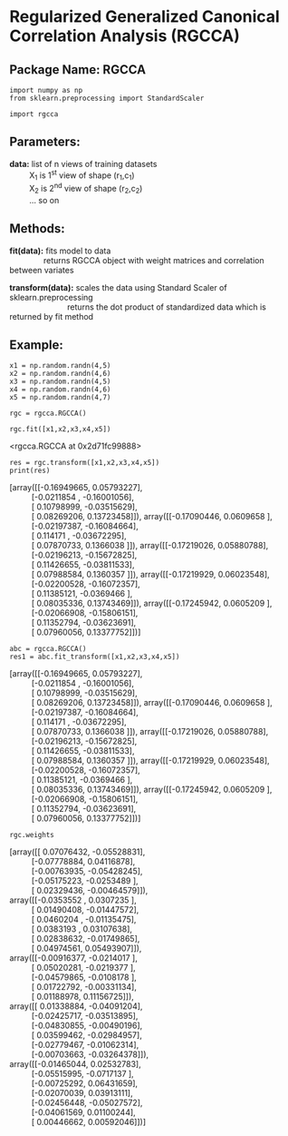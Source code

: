# Regularized Generalized Canonical Correlation Analysis (RGCCA)

## Package Name: RGCCA
```
import numpy as np
from sklearn.preprocessing import StandardScaler
```
```
import rgcca
```
## Parameters:

**data:** list of n views of training datasets  
&ensp;&ensp;&ensp;&ensp;&ensp;X<sub>1</sub> is 1<sup>st</sup> view of shape (r<sub>1</sub>,c<sub>1</sub>)  
&ensp;&ensp;&ensp;&ensp;&ensp;X<sub>2</sub> is 2<sup>nd</sup> view of shape (r<sub>2</sub>,c<sub>2</sub>)  
&ensp;&ensp;&ensp;&ensp;&ensp;... so on

## Methods:

**fit(data):** fits model to data  
&ensp;&ensp;&ensp;&ensp;&ensp;&ensp;&ensp;&ensp; returns RGCCA object with weight matrices and correlation between variates
  
**transform(data):** scales the data using Standard Scaler of sklearn.preprocessing  
&ensp;&ensp;&ensp;&ensp;&ensp;&ensp;&ensp;&ensp;&ensp;&ensp;&ensp;&ensp;&ensp;&ensp; returns the dot product of standardized data which is returned by fit method 

## Example:
```
x1 = np.random.randn(4,5)
x2 = np.random.randn(4,6)
x3 = np.random.randn(4,5)
x4 = np.random.randn(4,6)
x5 = np.random.randn(4,7)
```


```
rgc = rgcca.RGCCA()
```

```
rgc.fit([x1,x2,x3,x4,x5])
```
<rgcca.RGCCA at 0x2d71fc99888>
```
res = rgc.transform([x1,x2,x3,x4,x5])
print(res)
```
[array([[-0.16949665,  0.05793227],  
&ensp;&ensp;&ensp;&ensp;&ensp;       [-0.0211854 , -0.16001056],  
&ensp;&ensp;&ensp;&ensp;&ensp;       [ 0.10798999, -0.03515629],  
&ensp;&ensp;&ensp;&ensp;&ensp;       [ 0.08269206,  0.13723458]]), array([[-0.17090446,  0.0609658 ],  
&ensp;&ensp;&ensp;&ensp;&ensp;       [-0.02197387, -0.16084664],  
&ensp;&ensp;&ensp;&ensp;&ensp;       [ 0.114171  , -0.03672295],  
&ensp;&ensp;&ensp;&ensp;&ensp;       [ 0.07870733,  0.1366038 ]]), array([[-0.17219026,  0.05880788],  
&ensp;&ensp;&ensp;&ensp;&ensp;       [-0.02196213, -0.15672825],  
&ensp;&ensp;&ensp;&ensp;&ensp;       [ 0.11426655, -0.03811533],  
&ensp;&ensp;&ensp;&ensp;&ensp;       [ 0.07988584,  0.1360357 ]]), array([[-0.17219929,  0.06023548],  
&ensp;&ensp;&ensp;&ensp;&ensp;       [-0.02200528, -0.16072357],  
&ensp;&ensp;&ensp;&ensp;&ensp;       [ 0.11385121, -0.0369466 ],  
&ensp;&ensp;&ensp;&ensp;&ensp;       [ 0.08035336,  0.13743469]]), array([[-0.17245942,  0.0605209 ],  
&ensp;&ensp;&ensp;&ensp;&ensp;       [-0.02066908, -0.15806151],  
&ensp;&ensp;&ensp;&ensp;&ensp;       [ 0.11352794, -0.03623691],  
&ensp;&ensp;&ensp;&ensp;&ensp;       [ 0.07960056,  0.13377752]])]  

```
abc = rgcca.RGCCA()
res1 = abc.fit_transform([x1,x2,x3,x4,x5])
```
[array([[-0.16949665,  0.05793227],  
&ensp;&ensp;&ensp;&ensp;&ensp;       [-0.0211854 , -0.16001056],  
&ensp;&ensp;&ensp;&ensp;&ensp;       [ 0.10798999, -0.03515629],  
&ensp;&ensp;&ensp;&ensp;&ensp;       [ 0.08269206,  0.13723458]]), array([[-0.17090446,  0.0609658 ],  
&ensp;&ensp;&ensp;&ensp;&ensp;       [-0.02197387, -0.16084664],  
&ensp;&ensp;&ensp;&ensp;&ensp;       [ 0.114171  , -0.03672295],  
&ensp;&ensp;&ensp;&ensp;&ensp;       [ 0.07870733,  0.1366038 ]]), array([[-0.17219026,  0.05880788],  
&ensp;&ensp;&ensp;&ensp;&ensp;       [-0.02196213, -0.15672825],  
&ensp;&ensp;&ensp;&ensp;&ensp;       [ 0.11426655, -0.03811533],  
&ensp;&ensp;&ensp;&ensp;&ensp;       [ 0.07988584,  0.1360357 ]]), array([[-0.17219929,  0.06023548],  
&ensp;&ensp;&ensp;&ensp;&ensp;       [-0.02200528, -0.16072357],  
&ensp;&ensp;&ensp;&ensp;&ensp;       [ 0.11385121, -0.0369466 ],  
&ensp;&ensp;&ensp;&ensp;&ensp;       [ 0.08035336,  0.13743469]]), array([[-0.17245942,  0.0605209 ],   
&ensp;&ensp;&ensp;&ensp;&ensp;       [-0.02066908, -0.15806151],  
&ensp;&ensp;&ensp;&ensp;&ensp;       [ 0.11352794, -0.03623691],  
&ensp;&ensp;&ensp;&ensp;&ensp;       [ 0.07960056,  0.13377752]])]  

```
rgc.weights
```
[array([[ 0.07076432, -0.05528831],  
&ensp;&ensp;&ensp;&ensp;&ensp;        [-0.07778884,  0.04116878],  
&ensp;&ensp;&ensp;&ensp;&ensp;        [-0.00763935, -0.05428245],  
&ensp;&ensp;&ensp;&ensp;&ensp;        [-0.05175223, -0.0253489 ],  
&ensp;&ensp;&ensp;&ensp;&ensp;        [ 0.02329436, -0.00464579]]),  
 array([[-0.0353552 ,  0.0307235 ],  
&ensp;&ensp;&ensp;&ensp;&ensp;        [ 0.01490408, -0.01447572],  
&ensp;&ensp;&ensp;&ensp;&ensp;        [ 0.0460204 , -0.01135475],  
&ensp;&ensp;&ensp;&ensp;&ensp;        [ 0.0383193 ,  0.03107638],  
&ensp;&ensp;&ensp;&ensp;&ensp;        [ 0.02838632, -0.01749865],  
&ensp;&ensp;&ensp;&ensp;&ensp;        [ 0.04974561,  0.05493907]]),  
 array([[-0.00916377, -0.0214017 ],  
&ensp;&ensp;&ensp;&ensp;&ensp;        [ 0.05020281, -0.0219377 ],  
&ensp;&ensp;&ensp;&ensp;&ensp;       [-0.04579865, -0.0108178 ],  
&ensp;&ensp;&ensp;&ensp;&ensp;        [ 0.01722792, -0.00331134],  
&ensp;&ensp;&ensp;&ensp;&ensp;        [ 0.01188978,  0.11156725]]),  
 array([[ 0.01338884, -0.04091204],  
&ensp;&ensp;&ensp;&ensp;&ensp;        [-0.02425717, -0.03513895],  
&ensp;&ensp;&ensp;&ensp;&ensp;        [-0.04830855, -0.00490196],  
&ensp;&ensp;&ensp;&ensp;&ensp;        [ 0.03599462, -0.02984957],  
&ensp;&ensp;&ensp;&ensp;&ensp;        [-0.02779467, -0.01062314],  
&ensp;&ensp;&ensp;&ensp;&ensp;        [-0.00703663, -0.03264378]]),  
 array([[-0.01465044,  0.02532783],  
&ensp;&ensp;&ensp;&ensp;&ensp;        [-0.05515995, -0.0717137 ],  
&ensp;&ensp;&ensp;&ensp;&ensp;        [-0.00725292,  0.06431659],  
&ensp;&ensp;&ensp;&ensp;&ensp;        [-0.02070039,  0.03913111],  
&ensp;&ensp;&ensp;&ensp;&ensp;        [-0.02456448, -0.05027572],  
&ensp;&ensp;&ensp;&ensp;&ensp;        [-0.04061569,  0.01100244],  
&ensp;&ensp;&ensp;&ensp;&ensp;        [ 0.00446662,  0.00592046]])]  
